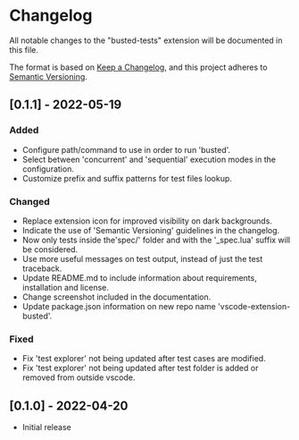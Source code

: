 # Changelog

All notable changes to the "busted-tests" extension will be documented in this file.

The format is based on [Keep a Changelog](https://keepachangelog.com/en/1.0.0/),
and this project adheres to [Semantic Versioning](https://semver.org/spec/v2.0.0.html).

## [0.1.1] - 2022-05-19

### Added

- Configure path/command to use in order to run 'busted'.
- Select between 'concurrent' and 'sequential' execution modes in the configuration.
- Customize prefix and suffix patterns for test files lookup.

### Changed

- Replace extension icon for improved visibility on dark backgrounds.
- Indicate the use of 'Semantic Versioning' guidelines in the changelog.
- Now only tests inside the'spec/' folder and with the '_spec.lua' suffix will be considered.
- Use more useful messages on test output, instead of just the test traceback.
- Update README.md to include information about requirements, installation and license.
- Change screenshot included in the documentation.
- Update package.json information on new repo name 'vscode-extension-busted'.

### Fixed

- Fix 'test explorer' not being updated after test cases are modified.
- Fix 'test explorer' not being updated after test folder is added or removed from outside vscode.

## [0.1.0] - 2022-04-20

- Initial release
